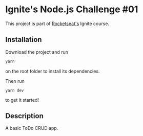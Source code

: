 # Ignite's Node.js Challenge #01
This project is part of [Rocketseat's](https://rocketseat.com.br/) Ignite course.

## Installation

Download the project and run

```bash
yarn
```
on the root folder to install its dependencies.

Then run

```
yarn dev
```
to get it started!

## Description


A basic ToDo CRUD app.
